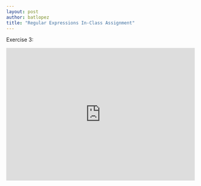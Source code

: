 ```yaml
--- 
layout: post
author: batlopez
title: "Regular Expressions In-Class Assignment"
---
```


Exercise 3: 
<iframe src="https://trinket.io/embed/python3/75627cb8b2" width="100%" height="356" frameborder="0" marginwidth="0" marginheight="0" allowfullscreen></iframe>
